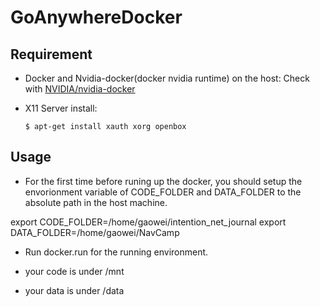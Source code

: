 # GoAnywhereDocker
## Requirement
* Docker and Nvidia-docker(docker nvidia runtime) on the host: Check with [NVIDIA/nvidia-docker](https://github.com/NVIDIA/nvidia-docker)
* X11 Server install:

      $ apt-get install xauth xorg openbox

## Usage
- For the first time before runing up the docker, you should setup the
  envorionment variable of CODE_FOLDER and DATA_FOLDER to the absolute path in
  the host machine. 

export CODE_FOLDER=/home/gaowei/intention_net_journal
export DATA_FOLDER=/home/gaowei/NavCamp

- Run docker.run for the running environment.

- your code is under /mnt

- your data is under /data
